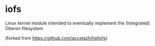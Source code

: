 # iofs
Linux kernel module intended to eventually implement the (Integrated) Oberon filesystem

(forked from https://github.com/accelazh/hellofs)
